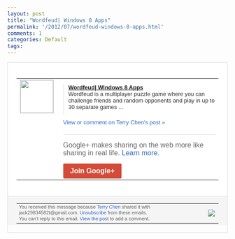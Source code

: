 ```yaml
---
layout: post
title: "Wordfeud| Windows 8 Apps"
permalink: '/2012/07/wordfeud-windows-8-apps.html'
comments: 1
categories: Default
tags: 
---
```

<div style="border:solid 1px #dfdfdf;color:#686868;font:13px Arial"><div style="background-color:#fff;padding:20px;"><table cellpadding="0" cellspacing="0"><tr><td style="padding-right:15px;vertical-align:top"><a href="https://plus.google.com/_/notifications/emlink?emrecipient=110200756825219614165&amp;emid=CNiH-JigubECFUd_cAodmWUAAA&amp;path=%2F108643996575278738906&amp;dt=1343371333210&amp;uob=8"><img height="75" src="https://lh3.googleusercontent.com/-KKRGTyJ5Bl0/AAAAAAAAAAI/AAAAAAAAEEY/jllxqER5dCk/s75-c-k-a/photo.jpg" style="border:solid 1px #cccccc;" width="75"/></a></td><td style="width:578px;color:#333;font:13px Arial;vertical-align:top;"><div style="padding-bottom:10px"></div><div style="margin-bottom:10px;padding-left:10px; border-left:2px solid #EAEAEA"><span style="margin-right:5px"><a href="http://www.windows8apps.mobi/2012/07/wordfeud.html" style="zSoyz"><span style="font-weight:bold">Wordfeud| Windows 8 Apps</span></a><div style="padding-bottom:10px">Wordfeud is a multiplayer puzzle game where you can challenge friends and random opponents and play in up to 30 separate games ...</div></span></div><a href="https://plus.google.com/_/notifications/emlink?emrecipient=110200756825219614165&amp;emid=CNiH-JigubECFUd_cAodmWUAAA&amp;path=%2F108643996575278738906%2Fposts%2FGFqVC5HnNHA%3Fgpinv%3DAMIXal_QalI9lmfL5kkMYYNRATVeZz24G5pgIY2PaRhrjnfLJozPTfRu8yDQ2F5gAQ40_pZBIuRYVTtiXZlGAisMq2JSrw4w3ExvtaRCG9YZe-KNR9cYNv8&amp;dt=1343371333210&amp;uob=8" style="color:#3366CC;text-decoration:none;">View or comment on Terry Chen's post »</a><div style="margin-top:20px;border-top:solid 1px #dfdfdf"><div style="padding:15px 0;color:#686868;font:16px Arial;">Google+ makes sharing on the web more like sharing in real life. <a href="http://www.google.com/+/learnmore/" style="color:#3366CC;text-decoration:none;">Learn more</a>.</div><a href="https://plus.google.com/_/notifications/emlink?emrecipient=110200756825219614165&amp;emid=CNiH-JigubECFUd_cAodmWUAAA&amp;path=%2F%3Fgpinv%3DAMIXal_QalI9lmfL5kkMYYNRATVeZz24G5pgIY2PaRhrjnfLJozPTfRu8yDQ2F5gAQ40_pZBIuRYVTtiXZlGAisMq2JSrw4w3ExvtaRCG9YZe-KNR9cYNv8&amp;dt=1343371333210&amp;uob=8" style="display:inline-block;padding:7px 15px;background-color:#d44b38; color:#fff;font-size:16px; font-weight:bold;border-radius:2px;-webkit-border-radius:2px; -moz-border-radius:2px;border:solid 1px #c43b28; white-space:nowrap;text-decoration:none">Join Google+</a></div></td></tr></table></div><div style="border-top:solid 1px #dfdfdf;padding:0 20px; background-color:#f5f5f5"><table cellpadding="0" cellspacing="0" style="height:50px"><tbody><tr><td style="vertical-align:middle;width:100%; color:#636363;font:11px Arial; line-height:120%">You received this message because <a href="https://plus.google.com/_/notifications/emlink?emrecipient=110200756825219614165&amp;emid=CNiH-JigubECFUd_cAodmWUAAA&amp;path=%2F108643996575278738906%3Fgpinv%3DAMIXal_QalI9lmfL5kkMYYNRATVeZz24G5pgIY2PaRhrjnfLJozPTfRu8yDQ2F5gAQ40_pZBIuRYVTtiXZlGAisMq2JSrw4w3ExvtaRCG9YZe-KNR9cYNv8&amp;dt=1343371333210&amp;uob=8" style="color:#3366CC;text-decoration:none;">Terry Chen</a> shared it with jack29834582t@gmail.com. <a href="https://plus.google.com/_/notifications/emlink?emrecipient=110200756825219614165&amp;emid=CNiH-JigubECFUd_cAodmWUAAA&amp;path=%2F_%2Fnonplus%2Femailsettings%3Fgpinv%3DAMIXal_QalI9lmfL5kkMYYNRATVeZz24G5pgIY2PaRhrjnfLJozPTfRu8yDQ2F5gAQ40_pZBIuRYVTtiXZlGAisMq2JSrw4w3ExvtaRCG9YZe-KNR9cYNv8%26est%3DADH5u8VRvtWsI0c1h41gOruEoMDvBkTwlf386mY2NjXIbel61nw2KVyio_yCkiJe_o_V-cPYf1s9BpT8WxyQ_3VbUtlNvRSWO_BouV2T6O_Z7wOHDoFJQFrBYXUwVMxIL1nEwC552TPuJRqgpjrXgmnYYZLWc2Ngbw&amp;dt=1343371333210&amp;uob=8" style="color:#3366CC;text-decoration:none;">Unsubscribe</a> from these emails.<br/>You can't reply to this email. <a href="https://plus.google.com/_/notifications/emlink?emrecipient=110200756825219614165&amp;emid=CNiH-JigubECFUd_cAodmWUAAA&amp;path=%2F108643996575278738906%2Fposts%2FGFqVC5HnNHA%3Fgpinv%3DAMIXal_QalI9lmfL5kkMYYNRATVeZz24G5pgIY2PaRhrjnfLJozPTfRu8yDQ2F5gAQ40_pZBIuRYVTtiXZlGAisMq2JSrw4w3ExvtaRCG9YZe-KNR9cYNv8&amp;dt=1343371333210&amp;uob=8" style="color:#3366CC;text-decoration:none;">View the post</a> to add a comment.<br/></td><td><img src="https://ssl.gstatic.com/s2/oz/images/notifications/logo/google-plus-6617a72bb36cc548861652780c9e6ff1.png"/></td></tr></tbody></table></div></div>